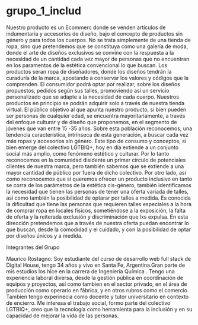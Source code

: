 # grupo_1_includ
Nuestro producto es un Ecommerc donde se venden artículos de indumentaria y accesorios de diseño,  bajo el concepto de productos sin género y para todos los cuerpos. No se trata simplemente de una tienda de ropa, sino que pretendemos que se constituya como una galería de moda, donde el arte de diseños exclusivos se convine con la respuesta a la necesidad de un cantidad cada vez mayor de personas que no encuentran en los paramentos de la estética convencional lo que buscan. Los productos seran ropa de diseñadores, donde los diseños tendrán la curaduría de la marca,  apostando a conservar los valores y códigos que la comprenden. El consumidor podrá optar por realizar, sobre los diseños propuestos, pedidos según sus talles, promoviendo así un servicio personalizado que se adapte a la necesidad de cada cuerpo. Nuestros productos en principio se podrán adquirir solo a través de nuestra tienda virtual.
El público objetivo al que apunta nuestro producto, si bien pueden ser personas de cualquier edad, se encuentra mayoritariamente, a través del enfoque culturar y de diseño que proponemos, en el  segmento de jóvenes que van  entre  15 -35 años. Sobre esta población reconocemos,  una tendencia característica, intrínseca de esta generación, a buscar cada vez más ropas y accesorios sin género. Este  tipo de consumo y conceptos, si bien emerge del colectivo LGTBIQ+, hoy en día extiende a un conjunto social más amplio, como fenómeno estético y culturar. Por lo tanto reconocemos en la comunidad disidente un primer círculo de potenciales clientes de nuestra marca, pero también sabemos que se extiende a una mayor cantidad de público por fuera de dicho colectivo. Por otro lado, asi como reconocemos que si queremos ofrecer un producto inclusivo en tanto se corra de los parámetros de la estética cis-género, también identificamos la necesidad  que tienen las personas de tener una oferta variada de talles, así como también la posibilidad de optarar por  talles a medida. Es conocida la dificultad que tiene las personas que requieren talles especiales a la hora de comprar ropa en locales físicos, sometiéndose a la exposición, la falta de oferta y la reiterada exclusión y discriminación que lxs expulsa. En esta dirección pretendemos que a través de nuestra oferta puedan encontrar lo que buscan, desde la comodidad y el cuidado, y con la posibilidad de optar por diseños únicos y a medida.   

Integrantes del Grupo  

Maurico Rostagno: Soy estudiante del curso de desarrollo web full stack de Digital House, tengo 34 años y vivo en Santa Fe, Argentina.Gran parte de mis estudios los hice en la carrera de Ingeniería Química . Tengo una experiencia laboral diversa, desde la gestión pública en coordinación de equipos y proyectos, así como tambien en el sector privado, en el área de producción como operario en fábrica, y en otros rubros como el comercio. Tambien tengo experinecia como docente y tutor universitario en contexto de encierro. Me interesa el trabajo social, formo parte del colectivo LGTBIQ+, creo que la tecnología como herramienta para la inclusión y en su capacidad de mejorar la vida de las personas.
